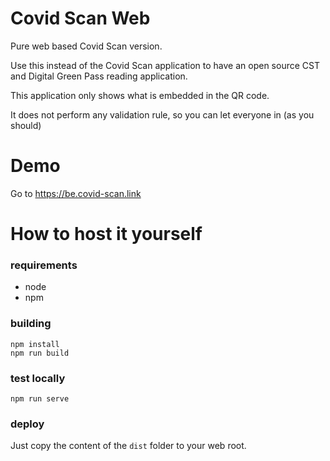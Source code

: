# Covid Scan Web 

Pure web based Covid Scan version. 

Use this instead of the Covid Scan application to have an open source CST and Digital Green Pass 
reading application. 

This application only shows what is embedded in the QR code. 

It does not perform any validation rule, so you can let everyone in (as you should)

# Demo 

Go to https://be.covid-scan.link 
      
# How to host it yourself 
             
### requirements 
* node
* npm 

### building  

```shell
npm install
npm run build 
```
             
### test locally 
```shell
npm run serve
```

### deploy 

Just copy the content of the ````dist```` folder to your web root. 

